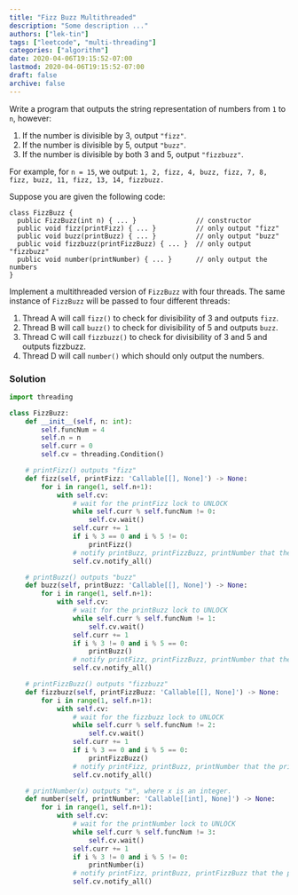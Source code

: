 ```yaml
---
title: "Fizz Buzz Multithreaded"
description: "Some description ..."
authors: ["lek-tin"]
tags: ["leetcode", "multi-threading"]
categories: ["algorithm"]
date: 2020-04-06T19:15:52-07:00
lastmod: 2020-04-06T19:15:52-07:00
draft: false
archive: false
---
```


Write a program that outputs the string representation of numbers from `1` to `n`, however:

1. If the number is divisible by 3, output `"fizz"`.
2. If the number is divisible by 5, output `"buzz"`.
3. If the number is divisible by both 3 and 5, output `"fizzbuzz"`.

For example, for `n = 15`, we output: `1, 2, fizz, 4, buzz, fizz, 7, 8, fizz, buzz, 11, fizz, 13, 14, fizzbuzz.`

Suppose you are given the following code:

```
class FizzBuzz {
  public FizzBuzz(int n) { ... }               // constructor
  public void fizz(printFizz) { ... }          // only output "fizz"
  public void buzz(printBuzz) { ... }          // only output "buzz"
  public void fizzbuzz(printFizzBuzz) { ... }  // only output "fizzbuzz"
  public void number(printNumber) { ... }      // only output the numbers
}
```

Implement a multithreaded version of ``FizzBuzz`` with four threads. The same instance of ``FizzBuzz`` will be passed to four different threads:

1. Thread A will call `fizz()` to check for divisibility of 3 and outputs `fizz`.
2. Thread B will call `buzz()` to check for divisibility of 5 and outputs `buzz`.
3. Thread C will call `fizzbuzz()` to check for divisibility of 3 and 5 and outputs fizzbuzz.
4. Thread D will call `number()` which should only output the numbers.

### Solution

```python
import threading

class FizzBuzz:
    def __init__(self, n: int):
        self.funcNum = 4
        self.n = n
        self.curr = 0
        self.cv = threading.Condition()

    # printFizz() outputs "fizz"
    def fizz(self, printFizz: 'Callable[[], None]') -> None:
    	for i in range(1, self.n+1):
            with self.cv:
                # wait for the printFizz lock to UNLOCK
                while self.curr % self.funcNum != 0:
                    self.cv.wait()
                self.curr += 1
                if i % 3 == 0 and i % 5 != 0:
                    printFizz()
                # notify printBuzz, printFizzBuzz, printNumber that the printFizz lock has been UNLOCKED
                self.cv.notify_all()

    # printBuzz() outputs "buzz"
    def buzz(self, printBuzz: 'Callable[[], None]') -> None:
    	for i in range(1, self.n+1):
            with self.cv:
                # wait for the printBuzz lock to UNLOCK
                while self.curr % self.funcNum != 1:
                    self.cv.wait()
                self.curr += 1
                if i % 3 != 0 and i % 5 == 0:
                    printBuzz()
                # notify printFizz, printFizzBuzz, printNumber that the printBuzz lock has been UNLOCKED
                self.cv.notify_all()

    # printFizzBuzz() outputs "fizzbuzz"
    def fizzbuzz(self, printFizzBuzz: 'Callable[[], None]') -> None:
        for i in range(1, self.n+1):
            with self.cv:
                # wait for the fizzbuzz lock to UNLOCK
                while self.curr % self.funcNum != 2:
                    self.cv.wait()
                self.curr += 1
                if i % 3 == 0 and i % 5 == 0:
                    printFizzBuzz()
                # notify printFizz, printBuzz, printNumber that the printFizzBuzz lock has been UNLOCKED
                self.cv.notify_all()

    # printNumber(x) outputs "x", where x is an integer.
    def number(self, printNumber: 'Callable[[int], None]') -> None:
        for i in range(1, self.n+1):
            with self.cv:
                # wait for the printNumber lock to UNLOCK
                while self.curr % self.funcNum != 3:
                    self.cv.wait()
                self.curr += 1
                if i % 3 != 0 and i % 5 != 0:
                    printNumber(i)
                # notify printFizz, printBuzz, printFizzBuzz that the printNumber lock has been UNLOCKED
                self.cv.notify_all()
```
